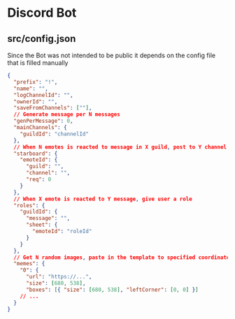 # Discord Bot

## src/config.json

Since the Bot was not intended to be public it depends on the config file that is filled manually

```json
{
  "prefix": "!",
  "name": "",
  "logChannelId": "",
  "ownerId": "",
  "saveFromChannels": [""],
  // Generate message per N messages
  "genPerMessage": 0,
  "mainChannels": {
    "guildId": "channelId"
  },
  // When N emotes is reacted to message in X guild, post to Y channel
  "starboard": {
    "emoteId": {
      "guild": "",
      "channel": "",
      "req": 0
    }
  },
  // When X emote is reacted to Y message, give user a role
  "roles": {
    "guildId": {
      "message": "",
      "sheet": {
        "emoteId": "roleId"
      }
    }
  },
  // Get N random images, paste in the template to specified coordinates
  "memes": {
    "0": {
      "url": "https://...",
      "size": [680, 538],
      "boxes": [{ "size": [680, 538], "leftCorner": [0, 0] }]
    // ...
  }
}
```
